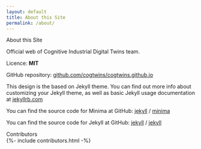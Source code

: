 ```yaml
---
layout: default
title: About this Site
permalink: /about/
---
```

<div class="fs-4 fw-semibold border-bottom mb-3">
    <i class="bi bi-info-circle"></i>
    About this Site
</div>

Official web of Cognitive Industrial Digital Twins team.

Licence: **MIT**

GitHub repository: [github.com/cogtwins/cogtwins.github.io](https://github.com/cogtwins/cogtwins.github.io)

This design is the based on Jekyll theme. You can find out more info about customizing your Jekyll theme, as well as basic Jekyll usage documentation at [jekyllrb.com](https://jekyllrb.com/)

You can find the source code for Minima at GitHub:
[jekyll][jekyll-organization] /
[minima](https://github.com/jekyll/minima)

You can find the source code for Jekyll at GitHub:
[jekyll][jekyll-organization] /
[jekyll](https://github.com/jekyll/jekyll)


[jekyll-organization]: https://github.com/jekyll

<div class="fs-4 fw-semibold border-bottom mb-3">
    <i class="bi bi-git"></i>
    Contributors
</div>
{%- include contributors.html -%}